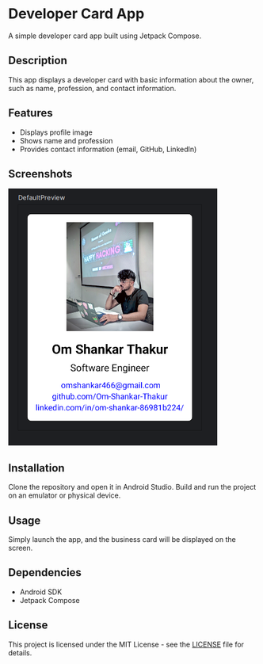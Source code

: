 # Developer Card App

A simple developer card app built using Jetpack Compose.

## Description

This app displays a developer card with basic information about the owner, such as name, profession, and contact information.

## Features

- Displays profile image
- Shows name and profession
- Provides contact information (email, GitHub, LinkedIn)

## Screenshots

![Screenshot](developer-card.png)

## Installation

Clone the repository and open it in Android Studio. Build and run the project on an emulator or physical device.

## Usage

Simply launch the app, and the business card will be displayed on the screen.

## Dependencies

- Android SDK
- Jetpack Compose

## License

This project is licensed under the MIT License - see the [LICENSE](LICENSE) file for details.
